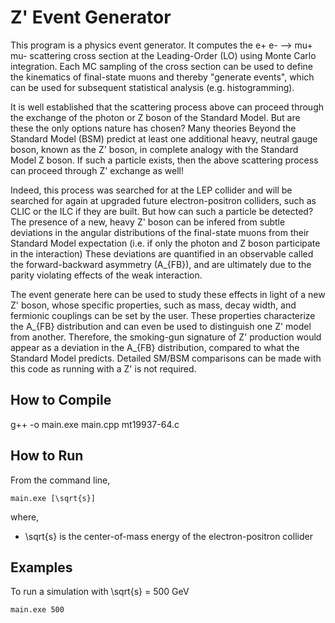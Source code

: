 # Z' Event Generator

This program is a physics event generator.
It computes the e+ e- --> mu+ mu- scattering cross section at the Leading-Order (LO) using Monte Carlo integration.
Each MC sampling of the cross section can be used to define the kinematics of final-state muons and thereby "generate events", which can be used for subsequent statistical analysis (e.g. histogramming).

It is well established that the scattering process above can proceed through the exchange of the photon or Z boson of the Standard Model. 
But are these the only options nature has chosen? Many theories Beyond the Standard Model (BSM) predict at least one additional heavy, neutral gauge boson, known as the Z' boson, in complete analogy with the Standard Model Z boson.
If such a particle exists, then the above scattering process can proceed through Z' exchange as well!

Indeed, this process was searched for at the LEP collider and will be searched for again at upgraded future electron-positron colliders, such as CLIC or the ILC if they are built.
But how can such a particle be detected? The presence of a new, heavy Z' boson can be infered from subtle deviations in the angular distributions of the final-state muons from their Standard Model expectation (i.e. if only the photon and Z boson participate in the interaction)
These deviations are quantified in an observable called the forward-backward asymmetry (A_{FB}), and are ultimately due to the parity violating effects of the weak interaction.

The event generate here can be used to study these effects in light of a new Z' boson, whose specific properties, such as mass, decay width, and fermionic couplings can be set by the user.
These properties characterize the A_{FB} distribution and can even be used to distinguish one Z' model from another.
Therefore, the smoking-gun signature of Z' production would appear as a deviation in the A_{FB} distribution, compared to what the Standard Model predicts.
Detailed SM/BSM comparisons can be made with this code as running with a Z' is not required.

## How to Compile

g++ -o main.exe main.cpp  mt19937-64.c

## How to Run

From the command line, 
```
main.exe [\sqrt{s}]
```
where,
- \sqrt{s} is the center-of-mass energy of the electron-positron collider

## Examples

To run a simulation with \sqrt{s} = 500 GeV
```
main.exe 500
```
